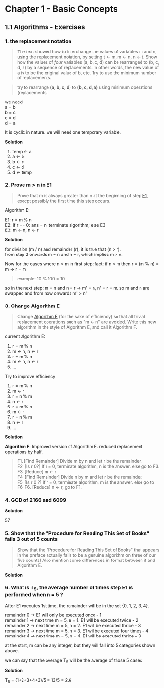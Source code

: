 # Chapter 1 - Basic Concepts  
## 1.1 Algorithms - Exercises  

### 1. the replacement notation

> The text showed how to interchange the values of variables m and n, using the replacement notation, by setting t &larr; m, m &larr; n, n &larr; t. Show how the values of *four* variables (a, b, c, d) can be rearranged to (b, c, d, a) by a sequence of replacements. In other words, the new value of a is to be the original value of b, etc. Try to use the minimum number of replacements. 

> try to rearrange **(a, b, c, d)** to **(b, c, d, a)** using minimum operations (replacements)

we need,  
a = b  
b = c  
c = d  
d = a  

It is cyclic in nature. we will need one temporary variable. 

**Solution**

1. temp &larr; a
2. a &larr; b
3. b &larr; c
4. c &larr; d
5. d &larr; temp


### 2. Prove m > n in E1

> Prove that m is always greater than n at the beginning of step [E1](../1.1%20-%20Algorithms/v01_ch01_n001.md), execpt possibly the first time this step occurs.

Algorithm E:  

E1: r = m % n  
E2: if r == 0: ans = n; terminate algorithm; else E3  
E3: m &larr; n, n &larr; r  

**Solution**  

for division (m / n) and remainder (r), it is true that (n > r).  
from step 2 onwards m = n and n = r, which implies m > n.  

Now for the cases where n > m in first step: 
fact: if n > m then r = (m % n) = m &rarr; r = m
> example: 10 % 100 = 10  
> 
so in the next step: m = n and n = r &rarr; m' = n, n' = r = m.
so m and n are swapped and from now onwards m' > n'

### 3. Change Algorithm E

> Change [Algorithm E](../1.1%20-%20Algorithms/v01_ch01_n001.md) (for the sake of efficiency) so that all trivial replacement operations such as "m &larr; n" are avoided. Write this new algorithm in the style of Algorithm E, and call it Algorithm F.  

current algorithm E: 

1. r = m % n
2. m &larr; n, n &larr; r
3. r = m % n
4. m &larr; n, n &larr; r
5. ...

Try to improve efficiency 

1. r = m % n
2. m &larr; r
3. r = n % m
4. n &larr; r
5. r = m % n
6. m &larr; r
7. r = n % m
8. n &larr; r
9. ...

**Solution**

**Algorithm F**: Improved version of Algorithm E. reduced replacement operations by half.

> F1. [Find Remainder] Divide m by n and let r be the remainder.  
> F2. [Is r 0?] If r = 0, terminate algorithm, n is the answer. else go to F3.  
> F3. [Reduce] m &larr; r  
> F4. [Find Remainder] Divide n by m and let r be the remainder.  
> F5. [Is r 0 ?] If r = 0, terminate algorithm, m is the answer. else go to F6.
> F6. [Reduce] n &larr; r, go to F1. 

### 4. GCD of 2166 and 6099

**Solution**

57

### 5. Show that the "Procedure for Reading This Set of Books" fails 3 out of 5 counts

> Show that the "Procedure for Reading This Set of Books" that appears in the preface actually fails to be a genuine algorithm on three of our five counts! Also mention some differences in format between it and Algorithm E.

**Solution**

### 6. What is T<sub>5</sub>, the average number of times step E1 is performed when n = 5 ?  

After E1 executes 1st time, the remainder will be in the set {0, 1, 2, 3, 4}.  

remainder 0 -> E1 will only be executed once - 1  
remainder 1 -> next time m = 5, n = 1. E1 will be executed twice - 2  
remainder 2 -> next time m = 5, n = 2. E1 will be executed thrice - 3  
remainder 3 -> next time m = 5, n = 3. E1 wil be executed four times - 4  
remainder 4 -> next time m = 5, n = 4. E1 will be executed thrice - 3  

at the start, m can be any integer, but they will fall into 5 categories shown above. 

we can say that the average T<sub>5</sub> will be the average of those 5 cases  

**Solution** 

T<sub>5</sub> = (1+2+3+4+3)/5 = 13/5 = 2.6